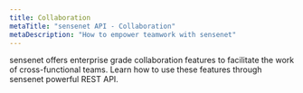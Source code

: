 ```yaml
---
title: Collaboration
metaTitle: "sensenet API - Collaboration"
metaDescription: "How to empower teamwork with sensenet"
---
```


sensenet offers enterprise grade collaboration features to facilitate the work of cross-functional teams.
Learn how to use these features through sensenet powerful REST API.
